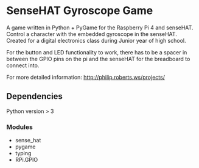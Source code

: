 # SenseHAT Gyroscope Game
A game written in Python + PyGame for the Raspberry Pi 4 and senseHAT. Control a character with the embedded gyroscope in the senseHAT. Created for a digital electronics class during Junior year of high school.

For the button and LED functionality to work, there has to be a spacer in between the GPIO pins on the pi and the senseHAT for the breadboard to connect into.

For more detailed information: http://philip.roberts.ws/projects/

## Dependencies
Python version > 3

### Modules
- sense_hat
- pygame
- typing
- RPi.GPIO

